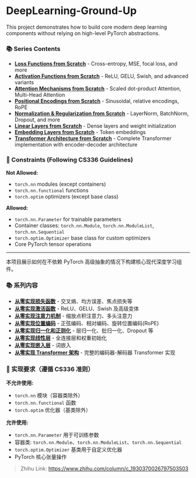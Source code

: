 # DeepLearning-Ground-Up
This project demonstrates how to build core modern deep learning components without relying on high-level PyTorch abstractions.

### 📚 Series Contents

- **[Loss Functions from Scratch](./markdown/01-loss-functions.md/)** - Cross-entropy, MSE, focal loss, and more
- **[Activation Functions from Scratch](./markdown/02-activation-functions.md/)** - ReLU, GELU, Swish, and advanced variants
- **[Attention Mechanisms from Scratch](./markdown/03-attention-mechanisms.md/)** - Scaled dot-product Attention, Multi-Head Attention
- **[Positional Encodings from Scratch](./markdown/04-positional-encodings.md/)** - Sinusoidal, relative encodings, RoPE
- **[Normalization & Regularization from Scratch](./markdown/05-normalization-regularization.md/)** - LayerNorm, BatchNorm, Dropout, and more
- **[Linear Layers from Scratch](./markdown/06-linear-layers.md/)** - Dense layers and weight initialization
- **[Embedding Layers from Scratch](./markdown/07-embedding-layers.md/)** - Token embeddings
- **[Transformer Architecture from Scratch](./markdown/08-transformer.md/)** - Complete Transformer implementation with encoder-decoder architecture

### 🚫 Constraints (Following CS336 Guidelines)
**Not Allowed:**
- `torch.nn` modules (except containers)
- `torch.nn.functional` functions
- `torch.optim` optimizers (except base class)

**Allowed:**
- `torch.nn.Parameter` for trainable parameters
- Container classes: `torch.nn.Module`, `torch.nn.ModuleList`, `torch.nn.Sequential`
- `torch.optim.Optimizer` base class for custom optimizers
- Core PyTorch tensor operations

---

本项目展示如何在不依赖 PyTorch 高级抽象的情况下构建核心现代深度学习组件。

### 📚 系列内容

- **[从零实现损失函数](./markdown/01-loss-functions.md/)** - 交叉熵、均方误差、焦点损失等
- **[从零实现激活函数](./markdown/02-activation-functions.md/)** - ReLU、GELU、Swish 及高级变体
- **[从零实现注意力机制](./markdown/03-attention-mechanisms.md/)** - 缩放点积注意力、多头注意力
- **[从零实现位置编码](./markdown/04-positional-encodings.md/)** - 正弦编码、相对编码、旋转位置编码(RoPE)
- **[从零实现归一化和正则化](./markdown/05-normalization-regularization.md/)** - 层归一化、批归一化、Dropout 等
- **[从零实现线性层](./markdown/06-linear-layers.md/)** - 全连接层和权重初始化
- **[从零实现嵌入层](./markdown/07-embedding-layers.md/)** - 词嵌入
- **[从零实现 Transformer 架构](./markdown/08-transformer.md/)** - 完整的编码器-解码器 Transformer 实现

### 🚫 实现要求（遵循 CS336 准则）
**不允许使用:**
- `torch.nn` 模块（容器类除外）
- `torch.nn.functional` 函数
- `torch.optim` 优化器（基类除外）

**允许使用:**
- `torch.nn.Parameter` 用于可训练参数
- 容器类: `torch.nn.Module`、`torch.nn.ModuleList`、`torch.nn.Sequential`
- `torch.optim.Optimizer` 基类用于自定义优化器
- PyTorch 核心张量操作

> Zhihu Link: https://www.zhihu.com/column/c_1930370026797503503
